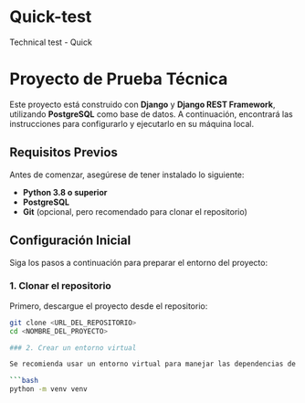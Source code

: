 # Quick-test
Technical test - Quick

# Proyecto de Prueba Técnica

Este proyecto está construido con **Django** y **Django REST Framework**, utilizando **PostgreSQL** como base de datos. A continuación, encontrará las instrucciones para configurarlo y ejecutarlo en su máquina local.

## Requisitos Previos

Antes de comenzar, asegúrese de tener instalado lo siguiente:

- **Python 3.8 o superior**
- **PostgreSQL**
- **Git** (opcional, pero recomendado para clonar el repositorio)

## Configuración Inicial

Siga los pasos a continuación para preparar el entorno del proyecto:

### 1. Clonar el repositorio

Primero, descargue el proyecto desde el repositorio:

```bash
git clone <URL_DEL_REPOSITORIO>
cd <NOMBRE_DEL_PROYECTO>

### 2. Crear un entorno virtual

Se recomienda usar un entorno virtual para manejar las dependencias de forma aislada. Para crear uno, ejecute:

```bash
python -m venv venv
